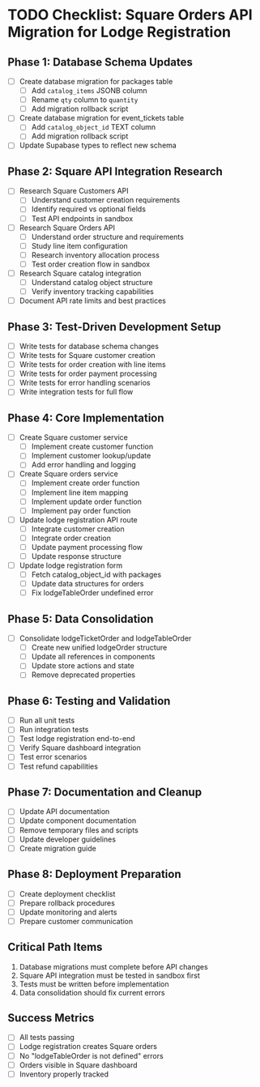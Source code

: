 # TODO Checklist: Square Orders API Migration for Lodge Registration

## Phase 1: Database Schema Updates
- [ ] Create database migration for packages table
  - [ ] Add `catalog_items` JSONB column
  - [ ] Rename `qty` column to `quantity`
  - [ ] Add migration rollback script
- [ ] Create database migration for event_tickets table
  - [ ] Add `catalog_object_id` TEXT column
  - [ ] Add migration rollback script
- [ ] Update Supabase types to reflect new schema

## Phase 2: Square API Integration Research
- [ ] Research Square Customers API
  - [ ] Understand customer creation requirements
  - [ ] Identify required vs optional fields
  - [ ] Test API endpoints in sandbox
- [ ] Research Square Orders API
  - [ ] Understand order structure and requirements
  - [ ] Study line item configuration
  - [ ] Research inventory allocation process
  - [ ] Test order creation flow in sandbox
- [ ] Research Square catalog integration
  - [ ] Understand catalog object structure
  - [ ] Verify inventory tracking capabilities
- [ ] Document API rate limits and best practices

## Phase 3: Test-Driven Development Setup
- [ ] Write tests for database schema changes
- [ ] Write tests for Square customer creation
- [ ] Write tests for order creation with line items
- [ ] Write tests for order payment processing
- [ ] Write tests for error handling scenarios
- [ ] Write integration tests for full flow

## Phase 4: Core Implementation
- [ ] Create Square customer service
  - [ ] Implement create customer function
  - [ ] Implement customer lookup/update
  - [ ] Add error handling and logging
- [ ] Create Square orders service
  - [ ] Implement create order function
  - [ ] Implement line item mapping
  - [ ] Implement update order function
  - [ ] Implement pay order function
- [ ] Update lodge registration API route
  - [ ] Integrate customer creation
  - [ ] Integrate order creation
  - [ ] Update payment processing flow
  - [ ] Update response structure
- [ ] Update lodge registration form
  - [ ] Fetch catalog_object_id with packages
  - [ ] Update data structures for orders
  - [ ] Fix lodgeTableOrder undefined error

## Phase 5: Data Consolidation
- [ ] Consolidate lodgeTicketOrder and lodgeTableOrder
  - [ ] Create new unified lodgeOrder structure
  - [ ] Update all references in components
  - [ ] Update store actions and state
  - [ ] Remove deprecated properties

## Phase 6: Testing and Validation
- [ ] Run all unit tests
- [ ] Run integration tests
- [ ] Test lodge registration end-to-end
- [ ] Verify Square dashboard integration
- [ ] Test error scenarios
- [ ] Test refund capabilities

## Phase 7: Documentation and Cleanup
- [ ] Update API documentation
- [ ] Update component documentation
- [ ] Remove temporary files and scripts
- [ ] Update developer guidelines
- [ ] Create migration guide

## Phase 8: Deployment Preparation
- [ ] Create deployment checklist
- [ ] Prepare rollback procedures
- [ ] Update monitoring and alerts
- [ ] Prepare customer communication

## Critical Path Items
1. Database migrations must complete before API changes
2. Square API integration must be tested in sandbox first
3. Tests must be written before implementation
4. Data consolidation should fix current errors

## Success Metrics
- [ ] All tests passing
- [ ] Lodge registration creates Square orders
- [ ] No "lodgeTableOrder is not defined" errors
- [ ] Orders visible in Square dashboard
- [ ] Inventory properly tracked